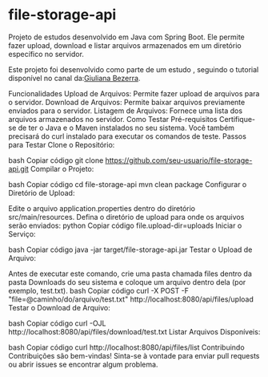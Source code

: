 # file-storage-api
Projeto de estudos desenvolvido em Java com Spring Boot. Ele permite fazer upload, download e listar arquivos armazenados em um diretório específico no servidor.

Este projeto foi desenvolvido como parte de um estudo , seguindo o tutorial disponível no canal da:[Giuliana Bezerra]( https://www.youtube.com/watch?v=b6kvS1Wszew&ab_channel=GiulianaBezerra).


Funcionalidades
Upload de Arquivos: Permite fazer upload de arquivos para o servidor.
Download de Arquivos: Permite baixar arquivos previamente enviados para o servidor.
Listagem de Arquivos: Fornece uma lista dos arquivos armazenados no servidor.
Como Testar
Pré-requisitos
Certifique-se de ter o Java e o Maven instalados no seu sistema.
Você também precisará do curl instalado para executar os comandos de teste.
Passos para Testar
Clone o Repositório:

bash
Copiar código
git clone https://github.com/seu-usuario/file-storage-api.git
Compilar o Projeto:

bash
Copiar código
cd file-storage-api
mvn clean package
Configurar o Diretório de Upload:

Edite o arquivo application.properties dentro do diretório src/main/resources.
Defina o diretório de upload para onde os arquivos serão enviados:
python
Copiar código
file.upload-dir=uploads
Iniciar o Serviço:

bash
Copiar código
java -jar target/file-storage-api.jar
Testar o Upload de Arquivo:

Antes de executar este comando, crie uma pasta chamada files dentro da pasta Downloads do seu sistema e coloque um arquivo dentro dela (por exemplo, test.txt).
bash
Copiar código
curl -X POST -F "file=@caminho/do/arquivo/test.txt" http://localhost:8080/api/files/upload
Testar o Download de Arquivo:

bash
Copiar código
curl -OJL http://localhost:8080/api/files/download/test.txt
Listar Arquivos Disponíveis:

bash
Copiar código
curl http://localhost:8080/api/files/list
Contribuindo
Contribuições são bem-vindas! Sinta-se à vontade para enviar pull requests ou abrir issues se encontrar algum problema.
